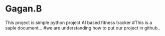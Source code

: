 # Gagan.B
This project is simple python project AI based fitness tracker
#This is a saple document...
#we are understanding how to put our project in github..
